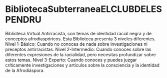 # BibliotecaSubterraneaELCLUBDELESPENDRU
Biblioteca Virtual Antirracista, con temas de identidad racial negra y de conceptos afrodiaspóricos.
Esta Biblioteca presenta 3 niveles diferentes.
Nivel 1-Básico: Cuando no conoces de nada sobre investigaciones ni preceptos antirracistas.
Nivel 2-Intermedio: Cuando conoces sobre las diferentes expresiones de la racialidad, pero necesitas profundizar sobre estos temas.
Nivel 3-Experto: Cuando conoces y puedes juzgar críticamente investigaciones y artículos sobre la consciencia y la identidad de la Afrodiáspora.
